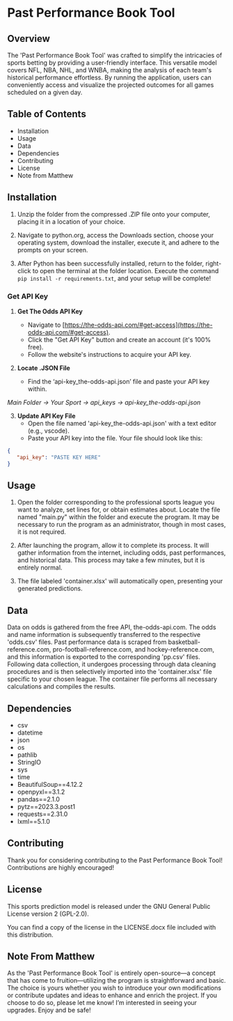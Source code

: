 
# Past Performance Book Tool

## Overview

The 'Past Performance Book Tool' was crafted to simplify the intricacies of sports betting by providing a user-friendly interface. This versatile model covers NFL, NBA, NHL, and WNBA, making the analysis of each team's historical performance effortless. By running the application, users can conveniently access and visualize the projected outcomes for all games scheduled on a given day.

## Table of Contents

- Installation
- Usage
- Data
- Dependencies
- Contributing
- License
- Note from Matthew

## Installation

1. Unzip the folder from the compressed .ZIP file onto your computer, placing it in a location of your choice.

2. Navigate to python.org, access the Downloads section, choose your operating system, download the installer, execute it, and adhere to the prompts on your screen.

3. After Python has been successfully installed, return to the folder, right-click to open the terminal at the folder location. Execute the command `pip install -r requirements.txt`, and your setup will be complete!

### Get API Key

1. **Get The Odds API Key**
   - Navigate to [https://the-odds-api.com/#get-access](https://the-odds-api.com/#get-access).
   - Click the "Get API Key" button and create an account (it's 100% free).
   - Follow the website's instructions to acquire your API key.

2. **Locate .JSON File**
   - Find the ‘api-key_the-odds-api.json’ file and paste your API key within.

*Main Folder -> Your Sport -> api_keys -> api-key_the-odds-api.json*

3. **Update API Key File**
   - Open the file named 'api-key_the-odds-api.json' with a text editor (e.g., vscode).
   - Paste your API key into the file. Your file should look like this:

```json
{
   "api_key": "PASTE KEY HERE"
}
```

## Usage

1. Open the folder corresponding to the professional sports league you want to analyze, set lines for, or obtain estimates about. Locate the file named "main.py" within the folder and execute the program. It may be necessary to run the program as an administrator, though in most cases, it is not required.

2. After launching the program, allow it to complete its process. It will gather information from the internet, including odds, past performances, and historical data. This process may take a few minutes, but it is entirely normal.

3. The file labeled 'container.xlsx' will automatically open, presenting your generated predictions.


## Data

Data on odds is gathered from the free API, the-odds-api.com. The odds and name information is subsequently transferred to the respective 'odds.csv' files. Past performance data is scraped from basketball-reference.com, pro-football-reference.com, and hockey-reference.com, and this information is exported to the corresponding 'pp.csv' files. Following data collection, it undergoes processing through data cleaning procedures and is then selectively imported into the 'container.xlsx' file specific to your chosen league. The container file performs all necessary calculations and compiles the results.

## Dependencies

- csv
- datetime
- json
- os
- pathlib
- StringIO
- sys
- time
- BeautifulSoup==4.12.2
- openpyxl==3.1.2
- pandas==2.1.0
- pytz==2023.3.post1
- requests==2.31.0
- lxml==5.1.0

## Contributing

Thank you for considering contributing to the Past Performance Book Tool! Contributions are highly encouraged!

## License

This sports prediction model is released under the GNU General Public License version 2 (GPL-2.0).

You can find a copy of the license in the LICENSE.docx file included with this distribution.

## Note From Matthew

As the 'Past Performance Book Tool' is entirely open-source—a concept that has come to fruition—utilizing the program is straightforward and basic. The choice is yours whether you wish to introduce your own modifications or contribute updates and ideas to enhance and enrich the project. If you choose to do so, please let me know! I’m interested in seeing your upgrades. Enjoy and be safe!
